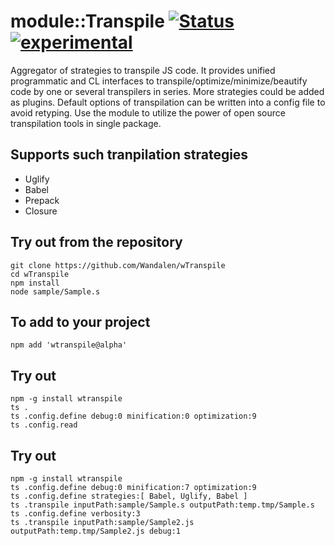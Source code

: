 
# module::Transpile  [![Status](https://github.com/Wandalen/wTranspile/workflows/publish/badge.svg)](https://github.com/Wandalen/wTranspile/actions?query=workflow%3Apublish) [![experimental](https://img.shields.io/badge/stability-experimental-orange.svg)](https://github.com/emersion/stability-badges#experimental)

Aggregator of strategies to transpile JS code. It provides unified programmatic and CL interfaces to transpile/optimize/minimize/beautify code by one or several transpilers in series. More strategies could be added as plugins. Default options of transpilation can be written into a config file to avoid retyping. Use the module to utilize the power of open source transpilation tools in single package.

## Supports such tranpilation strategies

- Uglify
- Babel
- Prepack
- Closure

## Try out from the repository
```
git clone https://github.com/Wandalen/wTranspile
cd wTranspile
npm install
node sample/Sample.s
```

## To add to your project
```
npm add 'wtranspile@alpha'
```


## Try out
```
npm -g install wtranspile
ts .
ts .config.define debug:0 minification:0 optimization:9
ts .config.read
```

## Try out
```
npm -g install wtranspile
ts .config.define debug:0 minification:7 optimization:9
ts .config.define strategies:[ Babel, Uglify, Babel ]
ts .transpile inputPath:sample/Sample.s outputPath:temp.tmp/Sample.s
ts .config.define verbosity:3
ts .transpile inputPath:sample/Sample2.js outputPath:temp.tmp/Sample2.js debug:1
```
